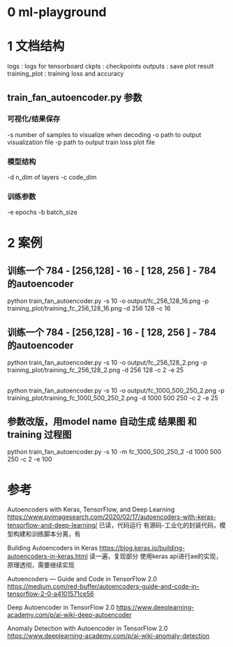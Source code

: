 # 0 ml-playground

# 1 文档结构
logs            :  logs for tensorboard
ckpts           :  checkpoints 
outputs         :  save plot result
training_plot   : training loss and accuracy

## train_fan_autoencoder.py 参数

### 可视化/结果保存
-s number of samples to visualize when decoding
-o path to output visualization file
-p path to output train loss plot file

### 模型结构
-d n_dim of layers
-c code_dim

### 训练参数
-e epochs
-b batch_size


# 2 案例

## 训练一个 784 - [256,128] - 16 - [ 128, 256 ] - 784 的autoencoder
python train_fan_autoencoder.py  -s 10 -o output/fc_256_128_16.png -p training_plot/training_fc_256_128_16.png -d 256 128 -c 16

## 训练一个 784 - [256,128] - 16 - [ 128, 256 ] - 784 的autoencoder
python train_fan_autoencoder.py  -s 10 -o output/fc_256_128_2.png -p training_plot/training_fc_256_128_2.png -d 256 128 -c 2 -e 25

## 
python train_fan_autoencoder.py  -s 10 -o output/fc_1000_500_250_2.png -p training_plot/training_fc_1000_500_250_2.png -d 1000 500 250 -c 2 -e 25

## 参数改版，用model name 自动生成 结果图 和 training 过程图
python train_fan_autoencoder.py  -s 10  -m fc_1000_500_250_2 -d 1000 500 250 -c 2 -e 100


# 参考
Autoencoders with Keras, TensorFlow, and Deep Learning
https://www.pyimagesearch.com/2020/02/17/autoencoders-with-keras-tensorflow-and-deep-learning/
已读，代码运行
有源码-工业化的封装代码，模型构建和训练脚本分离，有

Building Autoencoders in Keras
https://blog.keras.io/building-autoencoders-in-keras.html
读一遍，复现部分
使用keras api进行ae的实现，原理透彻，需要继续实现




Autoencoders — Guide and Code in TensorFlow 2.0
https://medium.com/red-buffer/autoencoders-guide-and-code-in-tensorflow-2-0-a4101571ce56

Deep Autoencoder in TensorFlow 2.0
https://www.deeplearning-academy.com/p/ai-wiki-deep-autoencoder

Anomaly Detection with Autoencoder in TensorFlow 2.0
https://www.deeplearning-academy.com/p/ai-wiki-anomaly-detection


